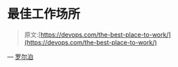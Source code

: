 # 最佳工作场所

> 原文:[https://devops.com/the-best-place-to-work/](https://devops.com/the-best-place-to-work/)

— [罗尔泊](https://devops.com/author/breselman/)